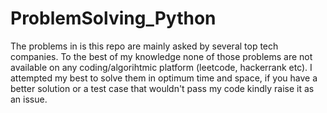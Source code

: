 # ProblemSolving_Python
The problems in is this repo are mainly asked by several top tech companies. To the best of my knowledge none of those problems are not available on any coding/algorihtmic platform 
(leetcode, hackerrank etc). I attempted my best to solve them in optimum time and space, if you have a better solution or a test case that wouldn't pass my code kindly raise it as an issue.
